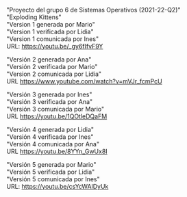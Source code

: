 "Proyecto del grupo 6 de Sistemas Operativos (2021-22-Q2)"    
"Exploding Kittens"  
"Version 1 generada por Mario"  
"Version 1 verificada por Lidia"  
"Version 1 comunicada por Ines"    
 URL: https://youtu.be/_gy6fIfvF9Y  

"Versión 2 generada por Ana"  
"Versión 2 verificada por Mario"  
"Version 2 comunicada por Lidia"  
URL https://www.youtube.com/watch?v=mVJr_fcmPcU  

"Versión 3 generada por Ines"  
"Versión 3 verificada por Ana"  
"Versión 3 comunicada por Mario"  
URL https://youtu.be/1QOtleDQaFM

"Versión 4 generada por Lidia"  
"Versión 4 verificada por Ines"  
"Versión 4 comunicada por Ana"  
URL https://youtu.be/8YYn_GwUx8I  

"Versión 5 generada por Mario"   
"Versión 5 verificada por Lidia"   
"Versión 5 comunicada por Ines"  
URL: https://youtu.be/csYcWAlDyUk 
